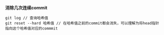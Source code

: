 **消除几次连续commit**
``` JS
git log // 查询哈希值
git reset --hard 哈希值 // 在哈希值之前的commit都会消失，可以理解为将head指针指向这个哈希值对应的commmit
```
